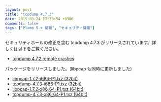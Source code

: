 ```yaml
---
layout: post
title: "tcpdump 4.7.3"
date: 2015-03-24 17:39:54 +0900
comments: false
tags: ["Plamo 5.x 情報", "セキュリティ情報"]
---
```

セキュリティホールの修正を含む tcpdump 4.7.3 がリリースされています。詳しくは以下をご覧ください。

* [tcpdump 4.7.2 remote crashes](http://seclists.org/bugtraq/2015/Mar/33)

パッケージをリリースしました。(libpcap も同時に更新しました)

* [libpcap-1.7.2-i686-P1.txz (32bit)](ftp://plamo.linet.gr.jp/pub/Plamo-5.x/x86/plamo/01_minimum/network.txz/libpcap-1.7.2-i686-P1.txz)
* [tcpdump-4.7.3-i686-P1.txz (32bit)](ftp://plamo.linet.gr.jp/pub/Plamo-5.x/x86/contrib/Network/tcpdump-4.7.3-i686-P1.txz)
* [libpcap-1.7.2-x86_64-P1.txz (64bit)](ftp://plamo.linet.gr.jp/pub/Plamo-5.x/x86_64/plamo/01_minimum/network.txz/libpcap-1.7.2-x86_64-P1.txz)
* [tcpdump-4.7.3-x86_64-P1.txz (64bit)](ftp://plamo.linet.gr.jp/pub/Plamo-5.x/x86_64/contrib/Network/tcpdump-4.7.3-x86_64-P1.txz)

